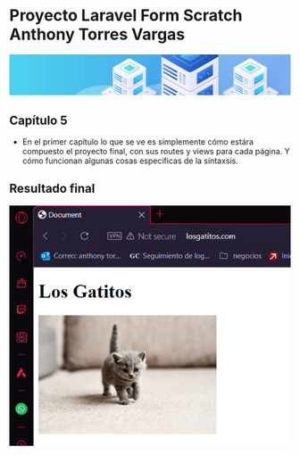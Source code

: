 # Proyecto Laravel Form Scratch Anthony Torres Vargas

![Virtualización](./images/header.png)

## Capítulo 5
- En el primer capítulo lo que se ve es simplemente cómo estára compuesto el proyecto final, con sus routes y views para cada página. Y cómo funcionan algunas cosas especificas de la síntaxsis.

## Resultado final
![Virtualización](./images/final.png)